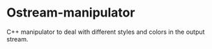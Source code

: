 # Ostream-manipulator
C++ manipulator to deal with different styles and colors in the output stream.
